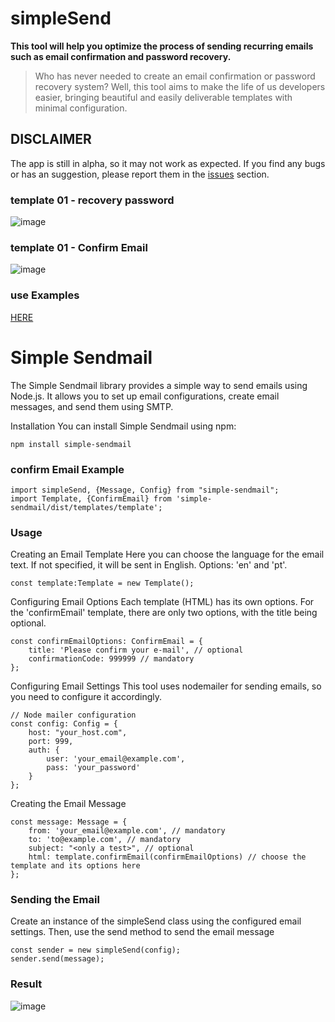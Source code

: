 # simpleSend
**This tool will help you optimize the process of sending recurring emails such as email confirmation and password recovery.**
>
> Who has never needed to create an email confirmation or password recovery system?
> Well, this tool aims to make the life of us developers easier, bringing beautiful and easily deliverable templates with minimal configuration.

## DISCLAIMER

The app is still in alpha, so it may not work as expected. If you find any bugs or has an suggestion, please report them in the [issues](https://github.com/YrllanBrandao/simpleSend/issues) section.

### template 01 - recovery password 
![image](https://github.com/YrllanBrandao/simpleSend/assets/77467410/b00316ea-145b-49de-b849-cb6dc0297984)


### template 01 - Confirm Email  

![image](https://github.com/YrllanBrandao/simpleSend/assets/77467410/8073c946-5d4a-4723-bb4c-d30a5730f7d6)


### use Examples

[HERE](https://github.com/YrllanBrandao/simpleSendMail/tree/main/examples)


# Simple Sendmail 

<p>The Simple Sendmail library provides a simple way to send emails using Node.js. It allows you to set up email configurations, create email messages, and send them using SMTP.</p>

Installation
You can install Simple Sendmail using npm:

```
npm install simple-sendmail

```




### confirm Email Example



```
import simpleSend, {Message, Config} from "simple-sendmail";
import Template, {ConfirmEmail} from 'simple-sendmail/dist/templates/template';
```

### Usage
Creating an Email Template
Here you can choose the language for the email text. If not specified, it will be sent in English. Options: 'en' and 'pt'.
```
const template:Template = new Template();
```

Configuring Email Options
Each template (HTML) has its own options. For the 'confirmEmail' template, there are only two options, with the title being optional.

```
const confirmEmailOptions: ConfirmEmail = {
    title: 'Please confirm your e-mail', // optional
    confirmationCode: 999999 // mandatory
};

```


Configuring Email Settings
This tool uses nodemailer for sending emails, so you need to configure it accordingly.

```
// Node mailer configuration
const config: Config = {
    host: "your_host.com",
    port: 999,
    auth: {
        user: 'your_email@example.com',
        pass: 'your_password'
    }
};

```

Creating the Email Message

```
const message: Message = {
    from: 'your_email@example.com', // mandatory
    to: 'to@example.com', // mandatory
    subject: "<only a test>", // optional
    html: template.confirmEmail(confirmEmailOptions) // choose the template and its options here
};
```

### Sending the Email
<p>Create an instance of the simpleSend class using the configured email settings. Then, use the send method to send the email message</p>

```
const sender = new simpleSend(config);
sender.send(message);
```

### Result

![image](https://github.com/YrllanBrandao/simpleSendMail/assets/77467410/2470dc10-a8e5-4f40-b7a0-5d2ab3e6ae0c)
